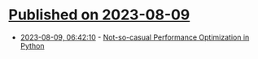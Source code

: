 # [Published on 2023-08-09](index.md)

* [2023-08-09, 06:42:10](https://lobste.rs/s/wwfw93/not_so_casual_performance_optimization) - [Not-so-casual Performance Optimization in Python](https://www.nathom.dev/blog/casual_performance_optimization_python/)
